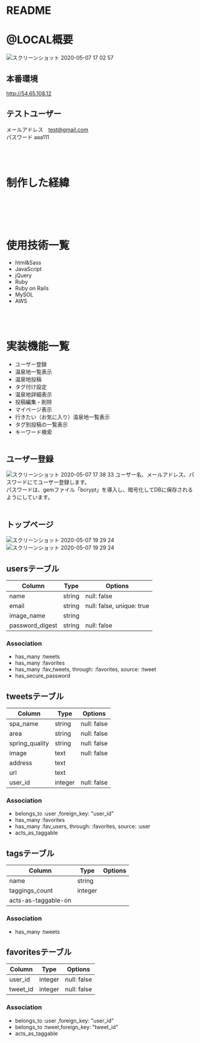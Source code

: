 # **README**
# **@LOCAL**概要
![スクリーンショット 2020-05-07 17 02 57](https://user-images.githubusercontent.com/61722023/81269836-df05bf00-9084-11ea-9ed6-ec41799d716d.png)

## **本番環境**
http://54.65.108.12

## **テストユーザー**
メールアドレス　test@gmail.com  
パスワード     aaa111
<br></br>
<br></br>
# **制作した経緯**
<br></br>
<br></br>
# **使用技術一覧**
- html&Sass
- JavaScript
- jQuery
- Ruby
- Ruby on Rails
- MySOL
- AWS
<br></br>
<br></br>
# **実装機能一覧**
- ユーザー登録
- 温泉地一覧表示
- 温泉地投稿
- タグ付け設定
- 温泉地詳細表示
- 投稿編集・削除
- マイページ表示
- 行きたい（お気に入り）温泉地一覧表示
- タグ別投稿の一覧表示
- キーワード検索
<br></br>
## **ユーザー登録**
![スクリーンショット 2020-05-07 17 38 33](https://user-images.githubusercontent.com/61722023/81273413-cba92280-9089-11ea-8730-7f820bbcc7bf.png)
ユーザー名、メールアドレス、パスワードにてユーザー登録します。  
パスワードは、gemファイル「bcrypt」を導入し、暗号化してDBに保存されるようにしています。
<br></br>
## **トップページ**
![スクリーンショット 2020-05-07 19 29 24](https://user-images.githubusercontent.com/61722023/81284862-a3292480-9099-11ea-8d0a-eda9192b9d9e.png)
![スクリーンショット 2020-05-07 19 29 24](https://user-images.githubusercontent.com/61722023/81284862-a3292480-9099-11ea-8d0a-eda9192b9d9e.png)


## usersテーブル  
|Column|Type|Options|
|------|----|-------|
|name|string|null: false|
|email|string|null: false, unique: true|
|image_name|string||
|password_digest|string|null: false|
### Association
- has_many :tweets
- has_many :favorites
- has_many :fav_tweets, through: :favorites, source: :tweet
- has_secure_password



## tweetsテーブル  
|Column|Type|Options|
|------|----|-------|
|spa_name|string|null: false|
|area|string|null: false|
|spring_quality|string|null: false|
|image|text|null: false|
|address|text||
|url|text||
|user_id|integer|null: false|
### Association
- belongs_to :user ,foreign_key: "user_id"
- has_many :favorites
- has_many :fav_users, through: :favorites, source: :user
- acts_as_taggable



## tagsテーブル  
|Column|Type|Options|
|------|----|-------|
|name|string||
|taggings_count|integer||
|acts-as-taggable-on|||
### Association
- has_many   :tweets



## favoritesテーブル  
|Column|Type|Options|
|------|----|-------|
|user_id|integer|null: false|
|tweet_id|integer|null: false|
### Association
- belongs_to :user ,foreign_key: "user_id"
- belongs_to :tweet,foreign_key: "tweet_id"
- acts_as_taggable
